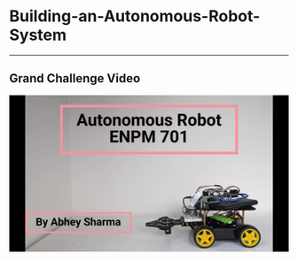 # Building-an-Autonomous-Robot-System

---
## Grand Challenge Video

[![IMAGE ALT TEXT HERE](img.jpg)](https://www.youtube.com/watch?v=oj9UhtT2hsk&t=2s)
